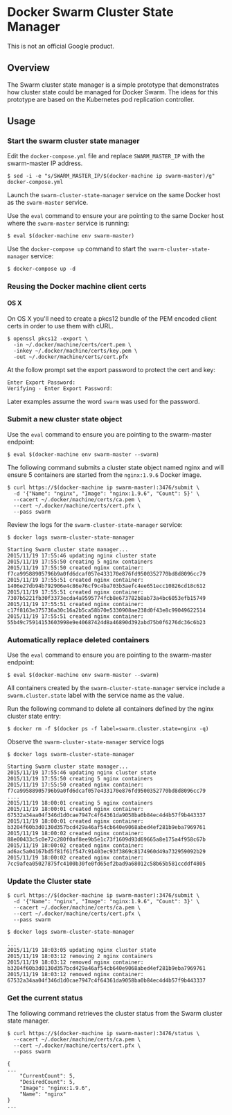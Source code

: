 # Docker Swarm Cluster State Manager

This is not an official Google product.

## Overview

The Swarm cluster state manager is a simple prototype that demonstrates how cluster state could be managed for Docker Swarm. The ideas for this prototype are based on the Kubernetes pod replication controller.

## Usage

### Start the swarm cluster state manager

Edit the `docker-compose.yml` file and replace `SWARM_MASTER_IP` with the swarm-master IP address.

```
$ sed -i -e "s/SWARM_MASTER_IP/$(docker-machine ip swarm-master)/g" docker-compose.yml
```

Launch the `swarm-cluster-state-manager` service on the same Docker host as the `swarm-master` service.

Use the `eval` command to ensure your are pointing to the same Docker host where the `swarm-master` service
is running:

```
$ eval $(docker-machine env swarm-master)
```

Use the `docker-compose up` command to start the `swarm-cluster-state-manager` service:

```
$ docker-compose up -d
```

### Reusing the Docker machine client certs

#### OS X

On OS X you'll need to create a pkcs12 bundle of the PEM encoded client certs in order
to use them with cURL.

```
$ openssl pkcs12 -export \
  -in ~/.docker/machine/certs/cert.pem \
  -inkey ~/.docker/machine/certs/key.pem \
  -out ~/.docker/machine/certs/cert.pfx 
```

At the follow prompt set the export password to protect the cert and key:

```
Enter Export Password:
Verifying - Enter Export Password:
```

Later examples assume the word `swarm` was used for the password.

### Submit a new cluster state object

Use the `eval` command to ensure you are pointing to the swarm-master endpoint:

```
$ eval $(docker-machine env swarm-master --swarm)
```

The following command submits a cluster state object named nginx and will ensure 5
containers are started from the `nginx:1.9.6` Docker image.

```
$ curl https://$(docker-machine ip swarm-master):3476/submit \
  -d '{"Name": "nginx", "Image": "nginx:1.9.6", "Count": 5}' \
  --cacert ~/.docker/machine/certs/ca.pem \
  --cert ~/.docker/machine/certs/cert.pfx \
  --pass swarm
```

Review the logs for the `swarm-cluster-state-manager` service:

```
$ docker logs swarm-cluster-state-manager
```

```
Starting Swarm cluster state manager...
2015/11/19 17:55:46 updating nginx cluster state
2015/11/19 17:55:50 creating 5 nginx containers
2015/11/19 17:55:50 created nginx container: f7ca99588905796b9a0fd6dcaf057e433170e876fd9500352770bd8d8096cc79
2015/11/19 17:55:51 created nginx container: 1406e27db94b792906e4c86e76cf9c4ba703b3aefc4ee651ecc10826cd18c612
2015/11/19 17:55:51 created nginx container: 7307b5221fb30f3373ecda4a9595774fcb8e673782b8ab73a4bc6053efb15749
2015/11/19 17:55:51 created nginx container: c17f8163e375736a30c16a2b5ca58b70e5330908ae238d0f43e8c99049622514
2015/11/19 17:55:51 created nginx container: 55b49c75914153603998e9e40687424d8a46890d392abd75b0f6276dc36c6b23
```

### Automatically replace deleted containers

Use the `eval` command to ensure you are pointing to the swarm-master endpoint:

```
$ eval $(docker-machine env swarm-master --swarm)
```

All containers created by the `swarm-cluster-state-manager` service include a
`swarm.cluster.state` label with the service name as the value.

Run the following command to delete all containers defined by the nginx cluster
state entry:

```
$ docker rm -f $(docker ps -f label=swarm.cluster.state=nginx -q)
```

Observe the `swarm-cluster-state-manager` service logs

```
$ docker logs swarm-cluster-state-manager
```

```
Starting Swarm cluster state manager...
2015/11/19 17:55:46 updating nginx cluster state
2015/11/19 17:55:50 creating 5 nginx containers
2015/11/19 17:55:50 created nginx container: f7ca99588905796b9a0fd6dcaf057e433170e876fd9500352770bd8d8096cc79
....
2015/11/19 18:00:01 creating 5 nginx containers
2015/11/19 18:00:01 created nginx container: 67532a34aa04f346d1d0cae7947c4f64361da9058ba0b84ec4d4b57f9b443337
2015/11/19 18:00:01 created nginx container: b3204f60b3d0130d357bcd429a46af54cb640e9068abed4ef281b9eba7969761
2015/11/19 18:00:02 created nginx container: 88e00433c5c0e72c280f0af8ee9b5e1c73f1609d93d69665a8e175a4f958c67b
2015/11/19 18:00:02 created nginx container: ad6ac5a04167bd5f81f61f547c91403ec93f3869c8174960d49a732959092b29
2015/11/19 18:00:02 created nginx container: 7cc9afea05027875fc4100b30fe0fd65ef2bad9a68012c58b65b581ccddf4805
```

### Update the Cluster state

```
$ curl https://$(docker-machine ip swarm-master):3476/submit \
  -d '{"Name": "nginx", "Image": "nginx:1.9.6", "Count": 3}' \
  --cacert ~/.docker/machine/certs/ca.pem \
  --cert ~/.docker/machine/certs/cert.pfx \
  --pass swarm
```

```
$ docker logs swarm-cluster-state-manager
```

```
...
2015/11/19 18:03:05 updating nginx cluster state
2015/11/19 18:03:12 removing 2 nginx containers
2015/11/19 18:03:12 removed nginx container: b3204f60b3d0130d357bcd429a46af54cb640e9068abed4ef281b9eba7969761
2015/11/19 18:03:12 removed nginx container: 67532a34aa04f346d1d0cae7947c4f64361da9058ba0b84ec4d4b57f9b443337
```

### Get the current status

The following command retrieves the cluster status from the Swarm cluster state manager.

```
$ curl https://$(docker-machine ip swarm-master):3476/status \
  --cacert ~/.docker/machine/certs/ca.pem \
  --cert ~/.docker/machine/certs/cert.pfx \
  --pass swarm
```

```
{
...
    "CurrentCount": 5,
    "DesiredCount": 5,
    "Image": "nginx:1.9.6",
    "Name": "nginx"
}
...
```
